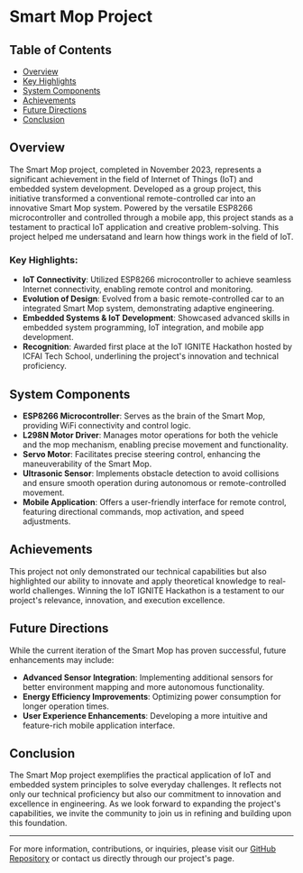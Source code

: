 # Smart Mop Project

## Table of Contents
- [Overview](#overview)
- [Key Highlights](#key-highlights)
- [System Components](#system-components)
- [Achievements](#achievements)
- [Future Directions](#future-directions)
- [Conclusion](#conclusion)

## Overview
The Smart Mop project, completed in November 2023, represents a significant achievement in the field of Internet of Things (IoT) and embedded system development. Developed as a group project, this initiative transformed a conventional remote-controlled car into an innovative Smart Mop system. Powered by the versatile ESP8266 microcontroller and controlled through a mobile app, this project stands as a testament to practical IoT application and creative problem-solving. This project helped me undersatand and learn how things work in the field of IoT.

### Key Highlights:
- **IoT Connectivity**: Utilized ESP8266 microcontroller to achieve seamless Internet connectivity, enabling remote control and monitoring.
- **Evolution of Design**: Evolved from a basic remote-controlled car to an integrated Smart Mop system, demonstrating adaptive engineering.
- **Embedded Systems & IoT Development**: Showcased advanced skills in embedded system programming, IoT integration, and mobile app development.
- **Recognition**: Awarded first place at the IoT IGNITE Hackathon hosted by ICFAI Tech School, underlining the project's innovation and technical proficiency.

## System Components
- **ESP8266 Microcontroller**: Serves as the brain of the Smart Mop, providing WiFi connectivity and control logic.
- **L298N Motor Driver**: Manages motor operations for both the vehicle and the mop mechanism, enabling precise movement and functionality.
- **Servo Motor**: Facilitates precise steering control, enhancing the maneuverability of the Smart Mop.
- **Ultrasonic Sensor**: Implements obstacle detection to avoid collisions and ensure smooth operation during autonomous or remote-controlled movement.
- **Mobile Application**: Offers a user-friendly interface for remote control, featuring directional commands, mop activation, and speed adjustments.

## Achievements
This project not only demonstrated our technical capabilities but also highlighted our ability to innovate and apply theoretical knowledge to real-world challenges. Winning the IoT IGNITE Hackathon is a testament to our project's relevance, innovation, and execution excellence.

## Future Directions
While the current iteration of the Smart Mop has proven successful, future enhancements may include:
- **Advanced Sensor Integration**: Implementing additional sensors for better environment mapping and more autonomous functionality.
- **Energy Efficiency Improvements**: Optimizing power consumption for longer operation times.
- **User Experience Enhancements**: Developing a more intuitive and feature-rich mobile application interface.

## Conclusion
The Smart Mop project exemplifies the practical application of IoT and embedded system principles to solve everyday challenges. It reflects not only our technical proficiency but also our commitment to innovation and excellence in engineering. As we look forward to expanding the project's capabilities, we invite the community to join us in refining and building upon this foundation.

---
For more information, contributions, or inquiries, please visit our [GitHub Repository](https://github.com/nehahter/Smart-mop) or contact us directly through our project's page.

